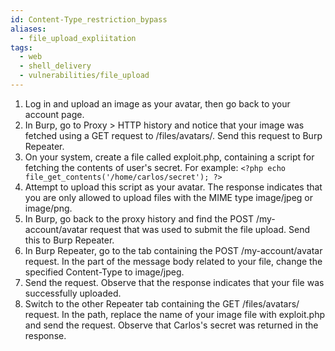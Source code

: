 ```yaml
---
id: Content-Type_restriction_bypass
aliases:
  - file_upload_expliitation
tags:
  - web
  - shell_delivery
  - vulnerabilities/file_upload
---
```


1. Log in and upload an image as your avatar, then go back to your account page.
2. In Burp, go to Proxy > HTTP history and notice that your image was fetched using a GET request to /files/avatars/<YOUR-IMAGE>. Send this request to Burp Repeater.
3. On your system, create a file called exploit.php, containing a script for fetching the contents of user's secret. For example:
`<?php echo file_get_contents('/home/carlos/secret'); ?>`
4. Attempt to upload this script as your avatar. The response indicates that you are only allowed to upload files with the MIME type image/jpeg or image/png.
5. In Burp, go back to the proxy history and find the POST /my-account/avatar request that was used to submit the file upload. Send this to Burp Repeater.
6. In Burp Repeater, go to the tab containing the POST /my-account/avatar request. In the part of the message body related to your file, change the specified Content-Type to image/jpeg.
7. Send the request. Observe that the response indicates that your file was successfully uploaded.
8. Switch to the other Repeater tab containing the GET /files/avatars/<YOUR-IMAGE> request. In the path, replace the name of your image file with exploit.php and send the request. Observe that Carlos's secret was returned in the response. 
